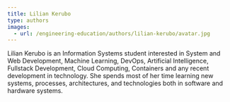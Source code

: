 ```yaml
---
title: Lilian Kerubo
type: authors
images:
  - url: /engineering-education/authors/lilian-kerubo/avatar.jpg 
---
```

Lilian Kerubo is an Information Systems student interested in System and Web Development, Machine Learning, DevOps, Artificial Intelligence, Fullstack Development, Cloud Computing, Containers and any recent development in technology. She spends most of her time learning new systems, processes, architectures, and technologies both in software and hardware systems.